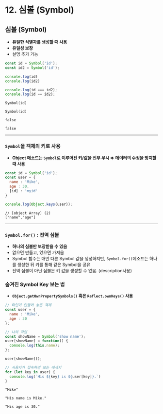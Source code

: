 # 12. 심볼 (Symbol)

## 심볼 (Symbol)

- **유일한 식별자를 생성할 때 사용**
- **유일성 보장**
- 설명 추가 가능

```jsx
const id = Symbol('id');
const id2 = Symbol('id'); 

console.log(id)
console.log(id2)

console.log(id === id2);
console.log(id == id2);
```

```
Symbol(id)

Symbol(id)

false

false
```

---

### `Symbol`을 객체의 키로 사용

- **Object 메소드는 `Symbol`로 이루어진 키/값을 전부 무시
⇒ 데이터의 수정을 방지할 때 사용**

```jsx
const id = Symbol('id');
const user = {
  name : 'Mike',
  age : 30,
  [id] : 'myid'
}

console.log(Object.keys(user));
```

```
// [object Array] (2)
["name","age"]
```

---

### `Symbol.for()` : 전역 심볼

- **하나의 심볼만 보장받을 수 있음**
- 없으면 만들고, 있으면 가져옴
- Symbol 함수는 매번 다른 Symbol 값을 생성하지만, `Symbol.for()`메소드는 하나를 생성한 뒤 키를 통해 같은 Symbol을 공유
- 전역 심볼이 아닌 심볼은 키 값을 생성할 수 없음. (description사용)

### 숨겨진 Symbol Key 보는 법

- **`Object.getOwnPropertySymbols()` 혹은 `Reflect.ownKeys()` 사용**

```jsx
// 타인이 만들어 놓은 객체
const user = {
  name : 'Mike',
  age : 30
};

// 나의 작업
const showName = Symbol('show name');
user[showName] = function() {
  console.log(this.name);
};

user[showName]();

// 사용자가 접속하면 보는 메세지
for (let key in user) {
  console.log(`His ${key} is ${user[key]}.`)
}
```

```
"Mike"
```

```
"His name is Mike."

"His age is 30."
```